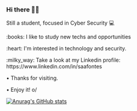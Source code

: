 ### Hi there 👋🏼 

Still a student, focused in Cyber Security :computer:


<p>:books:   I like to study new techs and opportunities</p>
<p>:heart:   I'm interested in technology and security.</p>
<p>:milky_way:   Take a look at my Linkedin profile: https://www.linkedin.com/in/saafontes</p>


  • Thanks for visiting.

  • Enjoy it! o/

[![Anurag's GitHub stats](https://github-readme-stats.vercel.app/api?username=saafontes&theme=dracula)](https://github.com/saafontes/github-readme-stats)
